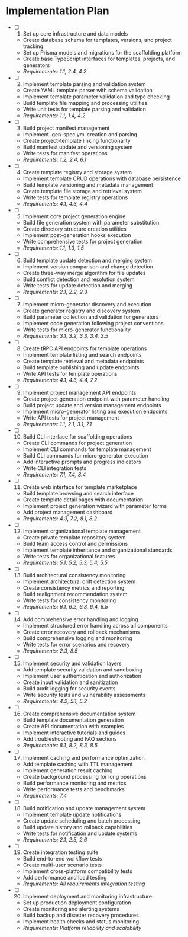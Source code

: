 # Implementation Plan

- [ ] 1. Set up core infrastructure and data models
  - Create database schema for templates, versions, and project tracking
  - Set up Prisma models and migrations for the scaffolding platform
  - Create base TypeScript interfaces for templates, projects, and generators
  - _Requirements: 1.1, 2.4, 4.2_

- [ ] 2. Implement template parsing and validation system
  - Create YAML template parser with schema validation
  - Implement template parameter validation and type checking
  - Build template file mapping and processing utilities
  - Write unit tests for template parsing and validation
  - _Requirements: 1.1, 1.4, 4.2_

- [ ] 3. Build project manifest management
  - Implement .gen-spec.yml creation and parsing
  - Create project-template linking functionality
  - Build manifest update and versioning system
  - Write tests for manifest operations
  - _Requirements: 1.2, 2.4, 6.1_

- [ ] 4. Create template registry and storage system
  - Implement template CRUD operations with database persistence
  - Build template versioning and metadata management
  - Create template file storage and retrieval system
  - Write tests for template registry operations
  - _Requirements: 4.1, 4.3, 4.4_

- [ ] 5. Implement core project generation engine
  - Build file generation system with parameter substitution
  - Create directory structure creation utilities
  - Implement post-generation hooks execution
  - Write comprehensive tests for project generation
  - _Requirements: 1.1, 1.3, 1.5_

- [ ] 6. Build template update detection and merging system
  - Implement version comparison and change detection
  - Create three-way merge algorithm for file updates
  - Build conflict detection and resolution system
  - Write tests for update detection and merging
  - _Requirements: 2.1, 2.2, 2.3_

- [ ] 7. Implement micro-generator discovery and execution
  - Create generator registry and discovery system
  - Build parameter collection and validation for generators
  - Implement code generation following project conventions
  - Write tests for micro-generator functionality
  - _Requirements: 3.1, 3.2, 3.3, 3.4, 3.5_

- [ ] 8. Create tRPC API endpoints for template operations
  - Implement template listing and search endpoints
  - Create template retrieval and metadata endpoints
  - Build template publishing and update endpoints
  - Write API tests for template operations
  - _Requirements: 4.1, 4.3, 4.4, 7.2_

- [ ] 9. Implement project management API endpoints
  - Create project generation endpoint with parameter handling
  - Build project update and version management endpoints
  - Implement micro-generator listing and execution endpoints
  - Write API tests for project management
  - _Requirements: 1.1, 2.1, 3.1, 7.1_

- [ ] 10. Build CLI interface for scaffolding operations
  - Create CLI commands for project generation
  - Implement CLI commands for template management
  - Build CLI commands for micro-generator execution
  - Add interactive prompts and progress indicators
  - Write CLI integration tests
  - _Requirements: 7.1, 7.4, 8.4_

- [ ] 11. Create web interface for template marketplace
  - Build template browsing and search interface
  - Create template detail pages with documentation
  - Implement project generation wizard with parameter forms
  - Add project management dashboard
  - _Requirements: 4.3, 7.2, 8.1, 8.2_

- [ ] 12. Implement organizational template management
  - Create private template repository system
  - Build team access control and permissions
  - Implement template inheritance and organizational standards
  - Write tests for organizational features
  - _Requirements: 5.1, 5.2, 5.3, 5.4, 5.5_

- [ ] 13. Build architectural consistency monitoring
  - Implement architectural drift detection system
  - Create consistency metrics and reporting
  - Build realignment recommendation system
  - Write tests for consistency monitoring
  - _Requirements: 6.1, 6.2, 6.3, 6.4, 6.5_

- [ ] 14. Add comprehensive error handling and logging
  - Implement structured error handling across all components
  - Create error recovery and rollback mechanisms
  - Build comprehensive logging and monitoring
  - Write tests for error scenarios and recovery
  - _Requirements: 2.3, 8.5_

- [ ] 15. Implement security and validation layers
  - Add template security validation and sandboxing
  - Implement user authentication and authorization
  - Create input validation and sanitization
  - Build audit logging for security events
  - Write security tests and vulnerability assessments
  - _Requirements: 4.2, 5.1, 5.2_

- [ ] 16. Create comprehensive documentation system
  - Build template documentation generation
  - Create API documentation with examples
  - Implement interactive tutorials and guides
  - Add troubleshooting and FAQ sections
  - _Requirements: 8.1, 8.2, 8.3, 8.5_

- [ ] 17. Implement caching and performance optimization
  - Add template caching with TTL management
  - Implement generation result caching
  - Create background processing for long operations
  - Build performance monitoring and metrics
  - Write performance tests and benchmarks
  - _Requirements: 7.4_

- [ ] 18. Build notification and update management system
  - Implement template update notifications
  - Create update scheduling and batch processing
  - Build update history and rollback capabilities
  - Write tests for notification and update systems
  - _Requirements: 2.1, 2.5, 2.6_

- [ ] 19. Create integration testing suite
  - Build end-to-end workflow tests
  - Create multi-user scenario tests
  - Implement cross-platform compatibility tests
  - Add performance and load testing
  - _Requirements: All requirements integration testing_

- [ ] 20. Implement deployment and monitoring infrastructure
  - Set up production deployment configuration
  - Create monitoring and alerting systems
  - Build backup and disaster recovery procedures
  - Implement health checks and status monitoring
  - _Requirements: Platform reliability and scalability_
